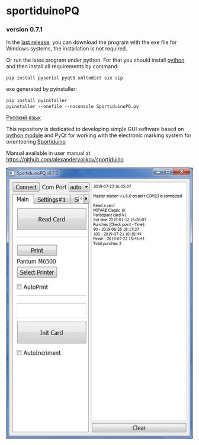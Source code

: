 ﻿# sportiduinoPQ

### version 0.7.1

In the [last release](https://github.com/alexandervolikov/SportiduinoPQ/releases), you can download the program with the exe file for Windows systems, the installation is not required. 

Or run the lates program under python. For that you should install [python](https://www.python.org/) and then install all requirements by command:

```commandline
pip install pyserial pyqt5 xmltodict six sip
```

exe generated by pyinstaller:

```commandline
pip install pyinstaller
pyinstaller --onefile --noconsole SportiduinoPQ.py
```

[Русский язык](https://github.com/alexandervolikov/SportiduinoPQ/blob/master/README.ru.md)

This repository is dedicated to developing simple GUI software based on [python module](https://github.com/alexandervolikov/sportiduinoPython) and PyQt for working with the electronic marking system for orienteering [Sportiduino](
https://github.com/alexandervolikov/sportIDuino)

Manual available in user manual at https://github.com/alexandervolikov/sportiduino

![](/images/main1.JPG)